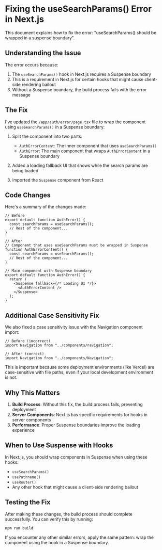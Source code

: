 # Fixing the useSearchParams() Error in Next.js

This document explains how to fix the error: "useSearchParams() should be wrapped in a suspense boundary".

## Understanding the Issue

The error occurs because:

1. The `useSearchParams()` hook in Next.js requires a Suspense boundary
2. This is a requirement in Next.js for certain hooks that might cause client-side rendering bailout
3. Without a Suspense boundary, the build process fails with the error message

## The Fix

I've updated the `/app/auth/error/page.tsx` file to wrap the component using `useSearchParams()` in a Suspense boundary:

1. Split the component into two parts:
   - `AuthErrorContent`: The inner component that uses `useSearchParams()`
   - `AuthError`: The main component that wraps `AuthErrorContent` in a Suspense boundary

2. Added a loading fallback UI that shows while the search params are being loaded

3. Imported the `Suspense` component from React

## Code Changes

Here's a summary of the changes made:

```tsx
// Before
export default function AuthError() {
  const searchParams = useSearchParams();
  // Rest of the component...
}

// After
// Component that uses useSearchParams must be wrapped in Suspense
function AuthErrorContent() {
  const searchParams = useSearchParams();
  // Rest of the component...
}

// Main component with Suspense boundary
export default function AuthError() {
  return (
    <Suspense fallback={/* Loading UI */}>
      <AuthErrorContent />
    </Suspense>
  );
}
```

## Additional Case Sensitivity Fix

We also fixed a case sensitivity issue with the Navigation component import:

```tsx
// Before (incorrect)
import Navigation from "../components/navigation";

// After (correct)
import Navigation from "../components/Navigation";
```

This is important because some deployment environments (like Vercel) are case-sensitive with file paths, even if your local development environment is not.

## Why This Matters

1. **Build Process**: Without this fix, the build process fails, preventing deployment
2. **Server Components**: Next.js has specific requirements for hooks in server components
3. **Performance**: Proper Suspense boundaries improve the loading experience

## When to Use Suspense with Hooks

In Next.js, you should wrap components in Suspense when using these hooks:

- `useSearchParams()`
- `usePathname()`
- `useRouter()`
- Any other hook that might cause a client-side rendering bailout

## Testing the Fix

After making these changes, the build process should complete successfully. You can verify this by running:

```bash
npm run build
```

If you encounter any other similar errors, apply the same pattern: wrap the component using the hook in a Suspense boundary.
